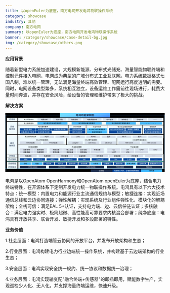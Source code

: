 ```yaml
---
title: 以openEuler为底座，南方电网开发电鸿物联操作系统
category: showcase
industry: 其他
company: 南方电网
summary: 以openEuler为底座，南方电网开发电鸿物联操作系统
banner: /category/showcase/case-detail-bg.jpg
img: /category/showcase/others.png
---
```





**应用背景**

随着新型电力系统加速建设，大规模新能源、分布式光储充、海量智能物联终端和控制元件接入电网，电网成为典型的广域分布式工业互联网。电力系统数据格式七国八制，难以统一管理，无法满足海量终端高效管理、配网运行高度透明的需要。同时，电网设备类型繁多，系统相互独立，设备运维工作需前往现场进行，耗费大量时间奔波，并存在安全风险，给设备的管理和维护带来了极大的挑战。

**解决方案**

![IMG\_256](./media/image1.png)



电鸿是以OpenAtom OpenHarmony和OpenAtom
openEuler为底座，结合电力终端特性，在开源体系下定制开发电力统一物联操作系统。电鸿具有以下六大技术特点：统一模型：内置电力和能源行业主流通信规约与模型；敏捷连接：实现近场通信总线和云边协同连接；弹性解耦：实现系统及行业组件弹性化、模块化的解耦架构；全栈可信：满足EAL
5+认证，支持电力端、边、云信任链认证；多核融合：满足电力强实时、极简超微、高性能高可靠要求内核混合部署；纯净底座：电鸿具有开放共享、联合开发、敏捷开发和多段部署的特性。

**业务价值**

1.社会层面：电鸿打造端管云协同的开放平台，并发布开放架构和生态；

2.行业层面：电鸿构建电力行业边端统一操作系统，并构建基于云边端架构的行业生态；

3.安全层面：电鸿实现安全统一规约、统一协议和数据统一治理；

4.业务层面：电鸿实现输变配"融合终端+传感器"的即插即用，赋能数字生产，实现巡检少人化、无人化，并支撑海量终端运维，快速升级。
